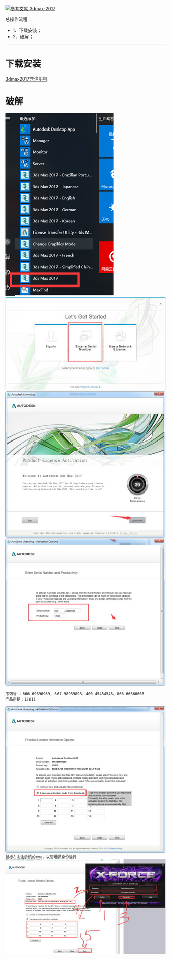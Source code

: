 [![](https://img.shields.io/badge/参考文献-3dmax--2017-yellow.svg "参考文献 3dmax-2017")](https://www.3d66.com/softhtml/softsetup_350.html)

总操作流程：
- 1、下载安装；
- 2、破解；

***

# 下载安装

[ 3dmax2017含注册机](https://pan.baidu.com/s/1exd-ur8lnKpvhZCH6gIXxg)
# 破解
![](image/1-1.png)
![](image/1-2.png)
![](image/1-3.png)
![](image/1-4.png)
```
序列号 ：666-69696969, 667-98989898、400-45454545、066-66666666
产品密钥：128I1
```
![](image/1-5.png)
`
鼠标右击注册机的exe，以管理员身份运行
`
![](image/1-6.png)
